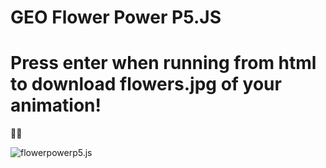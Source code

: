 # GEO Flower Power P5.JS

# Press enter when running from html to download flowers.jpg of your animation!
:sunflower::bouquet:

![flowerpowerp5.js](assets/flowers.gif)